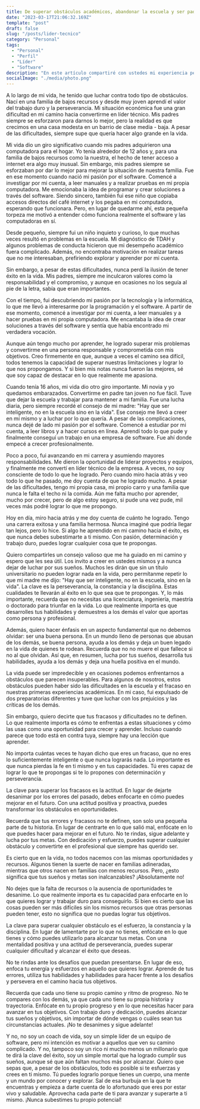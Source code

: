 ```yaml
---
title: De superar obstáculos académicos, abandonar la escuela y ser padre joven a convertirme en líder técnico en el mundo del software
date: "2023-03-17T21:06:32.169Z"
template: "post"
draft: false
slug: "/posts/lider-tecnico"
category: "Personal"
tags:
  - "Personal"
  - "Perfil"
  - "Líder"
  - "Software"
description: "En este artículo compartiré con ustedes mi experiencia personal sobre el camino que he recorrido para convertirme en líder, a pesar de enfrentar desafíos desde mi infancia como el bajo rendimiento académico en la escuela y los problemas económicos familiares. Mi objetivo es inspirar a aquellos que puedan estar pasando por situaciones similares y demostrar que es posible superar obstáculos y alcanzar el éxito en cualquier ámbito de la vida."
socialImage: "./media/photo.png"
---
```


A lo largo de mi vida, he tenido que luchar contra todo tipo de obstáculos. Nací en una familia de bajos recursos y desde muy joven aprendí el valor del trabajo duro y la perseverancia.
Mi situación económica fue una gran dificultad en mi camino hacia convertirme en líder técnico. Mis padres siempre se esforzaron para darnos lo mejor, pero la realidad es que crecimos en una casa modesta en un barrio de clase media - baja. A pesar de las dificultades, siempre supe que quería hacer algo grande en la vida.

Mi vida dio un giro significativo cuando mis padres adquirieron una computadora para el hogar. Yo tenía alrededor de 12 años y, para una familia de bajos recursos como la nuestra, el hecho de tener acceso a internet era algo muy inusual. Sin embargo, mis padres siempre se esforzaban por dar lo mejor para mejorar la situación de nuestra familia. Fue en ese momento cuando nació mi pasión por el software. Comencé a investigar por mi cuenta, a leer manuales y a realizar pruebas en mi propia computadora. Me emocionaba la idea de programar y crear soluciones a través del software. Siendo sincero, también fui ese niño que copiaba accesos directos del café internet y los pegaba en mi computadora, esperando que funcionara. Pero, en lugar de quedarme ahí, esta pequeña torpeza me motivó a entender cómo funciona realmente el software y las computadoras en sí.

Desde pequeño, siempre fui un niño inquieto y curioso, lo que muchas veces resultó en problemas en la escuela. Mi diagnóstico de TDAH y algunos problemas de conducta hicieron que mi desempeño académico fuera complicado. Además, no encontraba motivación en realizar tareas que no me interesaban, prefiriendo explorar y aprender por mi cuenta.

Sin embargo, a pesar de estas dificultades, nunca perdí la ilusión de tener éxito en la vida. Mis padres, siempre me inculcaron valores como la responsabilidad y el compromiso, y aunque en ocasiones no los seguía al pie de la letra, sabía que eran importantes.

Con el tiempo, fui descubriendo mi pasión por la tecnología y la informática, lo que me llevó a interesarme por la programación y el software. A partir de ese momento, comencé a investigar por mi cuenta, a leer manuales y a hacer pruebas en mi propia computadora. Me encantaba la idea de crear soluciones a través del software y sentía que había encontrado mi verdadera vocación.

Aunque aún tengo mucho por aprender, he logrado superar mis problemas y convertirme en una persona responsable y comprometida con mis objetivos. Creo firmemente en que, aunque a veces el camino sea difícil, todos tenemos la capacidad de superar nuestras limitaciones y lograr lo que nos propongamos. Y si bien mis notas nunca fueron las mejores, sé que soy capaz de destacar en lo que realmente me apasiona.

Cuando tenía 16 años, mi vida dio otro giro importante. Mi novia y yo quedamos embarazados. Convertirme en padre tan joven no fue fácil. Tuve que dejar la escuela y trabajar para mantener a mi familia. Fue una lucha diaria, pero siempre recordé el consejo de mi madre: "Hay que ser inteligente, no en la escuela sino en la vida". Ese consejo me llevó a creer en mí mismo y a luchar por lo que quería.
A pesar de las complicaciones, nunca dejé de lado mi pasión por el software. Comencé a estudiar por mi cuenta, a leer libros y a hacer cursos en línea. Aprendí todo lo que pude y finalmente conseguí un trabajo en una empresa de software. Fue ahí donde empecé a crecer profesionalmente.

Poco a poco, fui avanzando en mi carrera y asumiendo mayores responsabilidades. Me dieron la oportunidad de liderar proyectos y equipos, y finalmente me convertí en líder técnico de la empresa.
A veces, no soy consciente de todo lo que he logrado. Pero cuando miro hacia atrás y veo todo lo que he pasado, me doy cuenta de que he logrado mucho. A pesar de las dificultades, tengo mi propia casa, mi propio carro y una familia que nunca le falta el techo ni la comida. Aún me falta mucho por aprender, mucho por crecer, pero de algo estoy seguro, si pude una vez pude, mil veces más podré lograr lo que me propongo.

Hoy en día, miro hacia atrás y me doy cuenta de cuánto he logrado. Tengo una carrera exitosa y una familia hermosa. Nunca imaginé que podría llegar tan lejos, pero lo hice. Si algo he aprendido en mi camino hacia el éxito, es que nunca debes subestimarte a ti mismo. Con pasión, determinación y trabajo duro, puedes lograr cualquier cosa que te propongas.

Quiero compartirles un consejo valioso que me ha guiado en mi camino y espero que les sea útil. Los invito a creer en ustedes mismos y a nunca dejar de luchar por sus sueños. Muchos les dirán que sin un título universitario no pueden lograr nada en la vida, pero permítanme repetir lo que mi madre me dijo: "Hay que ser inteligente, no en la escuela, sino en la vida". La clave es la perseverancia, la constancia y la disciplina. Estas cualidades te llevarán al éxito en lo que sea que te propongas. Y, lo más importante, recuerda que no necesitas una licenciatura, ingeniería, maestría o doctorado para triunfar en la vida. Lo que realmente importa es que desarrolles tus habilidades y demuestres a los demás el valor que aportas como persona y profesional.

Además, quiero hacer énfasis en un aspecto fundamental que no debemos olvidar: ser una buena persona. En un mundo lleno de personas que abusan de los demás, se buena persona, ayuda a los demás y deja un buen legado en la vida de quienes te rodean. Recuerda que no no muere el que fallece si no al que olvidan. Así que, en resumen, lucha por tus sueños, desarrolla tus habilidades, ayuda a los demás y deja una huella positiva en el mundo.

La vida puede ser impredecible y en ocasiones podemos enfrentarnos a obstáculos que parecen insuperables. Para algunos de nosotros, estos obstáculos pueden haber sido las dificultades en la escuela y el fracaso en nuestras primeras experiencias académicas. En mi caso, fui expulsado de dos preparatorias diferentes y tuve que luchar con los prejuicios y las críticas de los demás.

Sin embargo, quiero decirte que tus fracasos y dificultades no te definen. Lo que realmente importa es cómo te enfrentas a estas situaciones y cómo las usas como una oportunidad para crecer y aprender. Incluso cuando parece que todo está en contra tuya, siempre hay una lección que aprender.

No importa cuántas veces te hayan dicho que eres un fracaso, que no eres lo suficientemente inteligente o que nunca lograrás nada. Lo importante es que nunca pierdas la fe en ti mismo y en tus capacidades. Tú eres capaz de lograr lo que te propongas si te lo propones con determinación y perseverancia.

La clave para superar los fracasos es la actitud. En lugar de dejarte desanimar por los errores del pasado, debes enfocarte en cómo puedes mejorar en el futuro. Con una actitud positiva y proactiva, puedes transformar los obstáculos en oportunidades.

Recuerda que tus errores y fracasos no te definen, son solo una pequeña parte de tu historia. En lugar de centrarte en lo que salió mal, enfócate en lo que puedes hacer para mejorar en el futuro. No te rindas, sigue adelante y lucha por tus metas. Con dedicación y esfuerzo, puedes superar cualquier obstáculo y convertirte en el profesional que siempre has querido ser.

Es cierto que en la vida, no todos nacemos con las mismas oportunidades y recursos. Algunos tienen la suerte de nacer en familias adineradas, mientras que otros nacen en familias con menos recursos. Pero, ¿esto significa que tus sueños y metas son inalcanzables? ¡Absolutamente no!

No dejes que la falta de recursos o la ausencia de oportunidades te desanime. Lo que realmente importa es tu capacidad para enfocarte en lo que quieres lograr y trabajar duro para conseguirlo. Si bien es cierto que las cosas pueden ser más difíciles sin los mismos recursos que otras personas pueden tener, esto no significa que no puedas lograr tus objetivos.

La clave para superar cualquier obstáculo es el esfuerzo, la constancia y la disciplina. En lugar de lamentarte por lo que no tienes, enfócate en lo que tienes y cómo puedes utilizarlo para alcanzar tus metas. Con una mentalidad positiva y una actitud de perseverancia, puedes superar cualquier dificultad y alcanzar el éxito que deseas.

No te rindas ante los desafíos que puedan presentarse. En lugar de eso, enfoca tu energía y esfuerzos en aquello que quieres lograr. Aprende de tus errores, utiliza tus habilidades y habilidades para hacer frente a los desafíos y persevera en el camino hacia tus objetivos.

Recuerda que cada uno tiene su propio camino y ritmo de progreso. No te compares con los demás, ya que cada uno tiene su propia historia y trayectoria. Enfócate en tu propio progreso y en lo que necesitas hacer para avanzar en tus objetivos. Con trabajo duro y dedicación, puedes alcanzar tus sueños y objetivos, sin importar de dónde vengas o cuáles sean tus circunstancias actuales. ¡No te desanimes y sigue adelante!

Y no, no soy un coach de vida, soy un simple líder de un equipo de software, pero mi intención es motivar a aquellos que ven su camino complicado. Y no, tampoco soy un rico ni mucho menos un millonario que te dirá la clave del éxito, soy un simple mortal que ha logrado cumplir sus sueños, aunque sé que aún faltan muchos más por alcanzar. Quiero que sepas que, a pesar de los obstáculos, todo es posible si te esfuerzas y crees en ti mismo. Tú puedes lograrlo porque tienes un cuerpo, una mente y un mundo por conocer y explorar. Sal de esa burbuja en la que te encuentras y empieza a darte cuenta de lo afortunado que eres por estar vivo y saludable. Aprovecha cada parte de ti para avanzar y superarte a ti mismo. ¡Nunca subestimes tu propio potencial!
